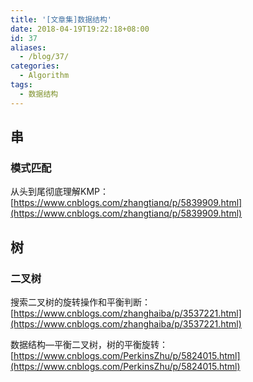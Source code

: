 ```yaml
---
title: '[文章集]数据结构'
date: 2018-04-19T19:22:18+08:00
id: 37
aliases:
  - /blog/37/
categories:
  - Algorithm
tags: 
  - 数据结构
---
```


## 串

### 模式匹配

从头到尾彻底理解KMP：
[https://www.cnblogs.com/zhangtianq/p/5839909.html](https://www.cnblogs.com/zhangtianq/p/5839909.html)



## 树

### 二叉树

搜索二叉树的旋转操作和平衡判断：
[https://www.cnblogs.com/zhanghaiba/p/3537221.html](https://www.cnblogs.com/zhanghaiba/p/3537221.html)

数据结构—平衡二叉树，树的平衡旋转：
[https://www.cnblogs.com/PerkinsZhu/p/5824015.html](https://www.cnblogs.com/PerkinsZhu/p/5824015.html)



